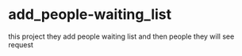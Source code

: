 # add_people-waiting_list
this project they add people waiting list and then people they will see request
